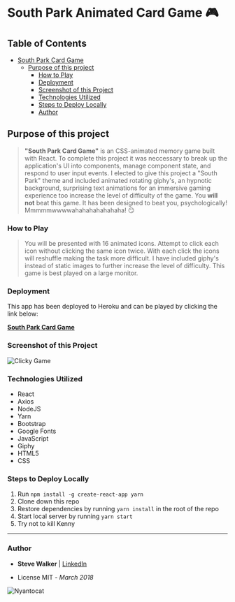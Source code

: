 # South Park Animated Card Game :video_game:

## Table of Contents

- [South Park Card Game](#South-Park-Animated-Card-Game)
    - [Purpose of this project](#purpose-of-this-project)
        - [How to Play](#how-to-play)
        - [Deployment](#deployment)
        - [Screenshot of this Project](#screenshot-of-this-project)
        - [Technologies Utilized](#technologies-utilized)
        - [Steps to Deploy Locally](#steps-to-deploy-locally)
        - [Author](#author)

## Purpose of this project

>**"South Park Card Game"** is an CSS-animated memory game built with React. To complete this project it was neccessary to break up the application's UI into components, manage component state, and respond to user input events. I elected to give this project a "South Park" theme and included animated rotating giphy's, an hypnotic background, surprising text animations for an immersive gaming experience too increase the level of difficulty of the game. You **will not** beat this game. It has been designed to beat you, psychologically! Mmmmmwwwwahahahahahahaha! :smirk:

### How to Play

>You will be presented with 16 animated icons. Attempt to click each icon without clicking the same icon twice. With each click the icons will reshuffle making the task more difficult. I have included giphy's instead of static images to further increase the level of difficulty. This game is best played on a large monitor.

### Deployment

This app has been deployed to Heroku and can be played by clicking the link below:

[**South Park Card Game**](https://south-park-animated-card-game.herokuapp.com/ "South Park Card Game")

### Screenshot of this Project

![Clicky Game](https://raw.github.com/captnwalker/South-Park-Animated-Card-Game/master/screenshot/screenshot1.gif "South Park Card Game")

### Technologies Utilized

* React
* Axios
* NodeJS
* Yarn
* Bootstrap
* Google Fonts
* JavaScript
* Giphy
* HTML5
* CSS

### Steps to Deploy Locally

1. Run `npm install -g create-react-app yarn`
2. Clone down this repo
3. Restore dependencies by running `yarn install` in the root of the repo
4. Start local server by running `yarn start`
5. Try not to kill Kenny

---

### Author

- **Steve Walker**  | [LinkedIn](https://www.linkedin.com/in/stevelwalker/)

- License MIT - *March 2018*

![Nyantocat](https://octodex.github.com/images/nyantocat.gif)
